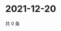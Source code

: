# 2021-12-20

共 0 条

<!-- BEGIN WEIBO -->
<!-- 最后更新时间 Mon Dec 20 2021 13:12:47 GMT+0800 (China Standard Time) -->

<!-- END WEIBO -->
